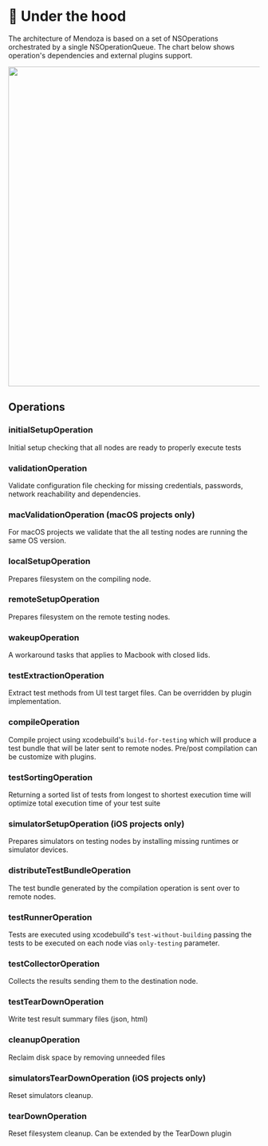 # 🔬 Under the hood

The architecture of Mendoza is based on a set of NSOperations orchestrated by a single NSOperationQueue. The chart below shows operation's dependencies and external plugins support.

<img src='pipeline.svg' width='640'>

## Operations

### initialSetupOperation

Initial setup checking that all nodes are ready to properly execute tests

### validationOperation

Validate configuration file checking for missing credentials, passwords, network reachability and dependencies.

### macValidationOperation (macOS projects only)

For macOS projects we validate that the all testing nodes are running the same OS version.

### localSetupOperation

Prepares filesystem on the compiling node.

### remoteSetupOperation

Prepares filesystem on the remote testing nodes.

### wakeupOperation

A workaround tasks that applies to Macbook with closed lids.

### testExtractionOperation

Extract test methods from UI test target files. Can be overridden by plugin implementation.

### compileOperation

Compile project using xcodebuild's `build-for-testing` which will produce a test bundle that will be later sent to remote nodes. Pre/post compilation can be customize with plugins. 

### testSortingOperation

Returning a sorted list of tests from longest to shortest execution time will optimize total execution time of your test suite

### simulatorSetupOperation (iOS projects only)

Prepares simulators on testing nodes by installing missing runtimes or simulator devices.

### distributeTestBundleOperation

The test bundle generated by the compilation operation is sent over to remote nodes.

### testRunnerOperation

Tests are executed using xcodebuild's `test-without-building` passing the tests to be executed on each node vias `only-testing` parameter.

### testCollectorOperation

Collects the results sending them to the destination node.

### testTearDownOperation

Write test result summary files (json, html)

### cleanupOperation

Reclaim disk space by removing unneeded files

### simulatorsTearDownOperation  (iOS projects only)

Reset simulators cleanup.

### tearDownOperation

Reset filesystem cleanup. Can be extended by the TearDown plugin
